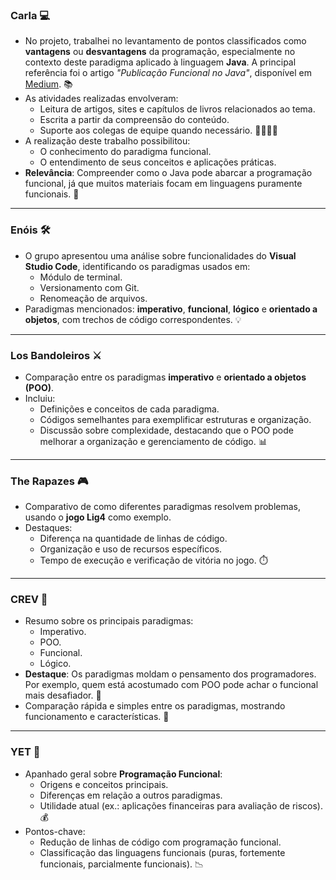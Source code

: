 ### Carla 💻  
- No projeto, trabalhei no levantamento de pontos classificados como **vantagens** ou **desvantagens** da programação, especialmente no contexto deste paradigma aplicado à linguagem **Java**. A principal referência foi o artigo *"Publicação Funcional no Java"*, disponível em [Medium](https://medium.com/@nvieirarafael/programa%C3%A7%C3%A3o-funcional-no-java-2a005964cb20). 📚  
- As atividades realizadas envolveram:  
  - Leitura de artigos, sites e capítulos de livros relacionados ao tema.  
  - Escrita a partir da compreensão do conteúdo.  
  - Suporte aos colegas de equipe quando necessário. 👩‍💻👨‍💻  
- A realização deste trabalho possibilitou:  
  - O conhecimento do paradigma funcional.  
  - O entendimento de seus conceitos e aplicações práticas.  
- **Relevância**: Compreender como o Java pode abarcar a programação funcional, já que muitos materiais focam em linguagens puramente funcionais. 🔄  

---

### Enóis 🛠️  
- O grupo apresentou uma análise sobre funcionalidades do **Visual Studio Code**, identificando os paradigmas usados em:  
  - Módulo de terminal.  
  - Versionamento com Git.  
  - Renomeação de arquivos.  
- Paradigmas mencionados: **imperativo**, **funcional**, **lógico** e **orientado a objetos**, com trechos de código correspondentes. 💡  

---

### Los Bandoleiros ⚔️  
- Comparação entre os paradigmas **imperativo** e **orientado a objetos (POO)**.  
- Incluiu:  
  - Definições e conceitos de cada paradigma.  
  - Códigos semelhantes para exemplificar estruturas e organização.  
  - Discussão sobre complexidade, destacando que o POO pode melhorar a organização e gerenciamento de código. 📊  

---

### The Rapazes 🎮  
- Comparativo de como diferentes paradigmas resolvem problemas, usando o **jogo Lig4** como exemplo.  
- Destaques:  
  - Diferença na quantidade de linhas de código.  
  - Organização e uso de recursos específicos.  
  - Tempo de execução e verificação de vitória no jogo. ⏱️  

---

### CREV 🧠  
- Resumo sobre os principais paradigmas:  
  - Imperativo.  
  - POO.  
  - Funcional.  
  - Lógico.  
- **Destaque**: Os paradigmas moldam o pensamento dos programadores. Por exemplo, quem está acostumado com POO pode achar o funcional mais desafiador. 🔄  
- Comparação rápida e simples entre os paradigmas, mostrando funcionamento e características. 📌  

---

### YET 🚀  
- Apanhado geral sobre **Programação Funcional**:  
  - Origens e conceitos principais.  
  - Diferenças em relação a outros paradigmas.  
  - Utilidade atual (ex.: aplicações financeiras para avaliação de riscos). 💰  
- Pontos-chave:  
  - Redução de linhas de código com programação funcional.  
  - Classificação das linguagens funcionais (puras, fortemente funcionais, parcialmente funcionais). 📉  
